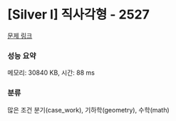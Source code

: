 # [Silver I] 직사각형 - 2527 

[문제 링크](https://www.acmicpc.net/problem/2527) 

### 성능 요약

메모리: 30840 KB, 시간: 88 ms

### 분류

많은 조건 분기(case_work), 기하학(geometry), 수학(math)

